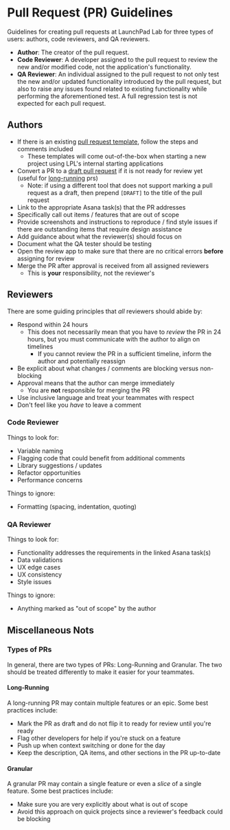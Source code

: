 # Pull Request (PR) Guidelines

Guidelines for creating pull requests at LaunchPad Lab for three types of users: authors, code reviewers, and QA reviewers.

- **Author**: The creator of the pull request.
- **Code Reviewer**: A developer assigned to the pull request to review the new and/or modified code, not the application's functionality.
- **QA Reviewer**: An individual assigned to the pull request to not only test the new and/or updated functionality introduced by the pull request, but also to raise any issues found related to existing functionality while performing the aforementioned test. A full regression test is not expected for each pull request.

## Authors
- If there is an existing [pull request template](https://docs.github.com/en/free-pro-team@latest/github/building-a-strong-community/creating-a-pull-request-template-for-your-repository), follow the steps and comments included
  - These templates will come out-of-the-box when starting a new project using LPL's internal starting applications
- Convert a PR to a [draft pull request](https://docs.github.com/en/free-pro-team@latest/github/collaborating-with-issues-and-pull-requests/about-pull-requests#draft-pull-requests) if it is not ready for review yet (useful for [long-running](#long-running) prs)
  - Note: if using a different tool that does not support marking a pull request as a draft, then prepend `[DRAFT]` to the title of the pull request
- Link to the appropriate Asana task(s) that the PR addresses
- Specifically call out items / features that are out of scope
- Provide screenshots and instructions to reproduce / find style issues if there are outstanding items that require design assistance
- Add guidance about what the reviewer(s) should focus on
- Document what the QA tester should be testing
- Open the review app to make sure that there are no critical errors **before** assigning for review
- Merge the PR after approval is received from all assigned reviewers
  - This is **your** responsibility, not the reviewer's

## Reviewers
There are some guiding principles that _all_ reviewers should abide by:
- Respond within 24 hours
  - This does not necessarily mean that you have to _review_ the PR in 24 hours, but you must communicate with the author to align on timelines
    - If you cannot review the PR in a sufficient timeline, inform the author and potentially reassign
- Be explicit about what changes / comments are blocking versus non-blocking
- Approval means that the author can merge immediately
  - You are **not** responsible for merging the PR
- Use inclusive language and treat your teammates with respect
- Don't feel like you _have_ to leave a comment

### Code Reviewer
Things to look for:
- Variable naming
- Flagging code that could benefit from additional comments
- Library suggestions / updates
- Refactor opportunities
- Performance concerns

Things to ignore:
- Formatting (spacing, indentation, quoting)

### QA Reviewer
Things to look for:
- Functionality addresses the requirements in the linked Asana task(s)
- Data validations
- UX edge cases
- UX consistency
- Style issues

Things to ignore:
- Anything marked as "out of scope" by the author

## Miscellaneous Nots
### Types of PRs
In general, there are two types of PRs: Long-Running and Granular. The two should be treated differently to make it easier for your teammates.

#### Long-Running
A long-running PR may contain multiple features or an epic. Some best practices include:
- Mark the PR as draft and do not flip it to ready for review until you're ready
- Flag other developers for help if you're stuck on a feature
- Push up when context switching or done for the day
- Keep the description, QA items, and other sections in the PR up-to-date

#### Granular
A granular PR may contain a single feature or even a _slice_ of a single feature. Some best practices include:
- Make sure you are very explicitly about what is out of scope
- Avoid this approach on quick projects since a reviewer's feedback could be blocking
